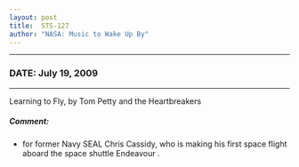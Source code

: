 ```yaml
---
layout: post
title:  STS-127
author: "NASA: Music to Wake Up By"
---
```


----
### DATE: July 19, 2009
----
Learning to Fly, by Tom Petty and the Heartbreakers

##### Comment:
* for former Navy SEAL Chris Cassidy, who is making his first space flight aboard the space shuttle Endeavour .
